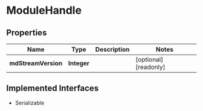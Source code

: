 

# ModuleHandle

## Properties

Name | Type | Description | Notes
------------ | ------------- | ------------- | -------------
**mdStreamVersion** | **Integer** |  |  [optional] [readonly]


## Implemented Interfaces

* Serializable


